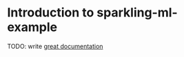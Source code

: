 # Introduction to sparkling-ml-example

TODO: write [great documentation](http://jacobian.org/writing/what-to-write/)
